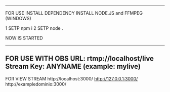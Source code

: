 ---------------------------------------------
FOR USE INSTALL
DEPENDENCY
INSTALL NODE.JS and FFMPEG (WINDOWS)

1 SETP
npm i
2 SETP
node .

NOW IS STARTED

---------------------------------------------
FOR USE WITH OBS
URL:
rtmp://localhost/live
Stream Key:
ANYNAME (example: mylive)
---------------------------------------------
FOR VIEW STREAM
http://localhost:3000/
http://127.0.0.1:3000/
http://exampledominio:3000/

